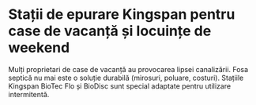 # Stații de epurare Kingspan pentru case de vacanță și locuințe de weekend
Mulți proprietari de case de vacanță au provocarea lipsei canalizării.  Fosa septică nu mai este o soluție durabilă (mirosuri, poluare, costuri).  Stațiile Kingspan BioTec Flo și BioDisc sunt special adaptate pentru utilizare intermitentă.

